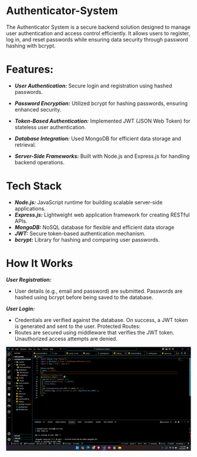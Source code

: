 # Authenticator-System
The Authenticator System is a secure backend solution designed to manage user authentication and access control efficiently. It allows users to register, log in, and reset passwords while ensuring data security through password hashing with bcrypt.

# Features: 

- ***User Authentication:*** Secure login and registration using hashed passwords.

- ***Password Encryption:*** Utilized bcrypt for hashing passwords, ensuring enhanced security.

- ***Token-Based Authentication:*** Implemented JWT (JSON Web Token) for stateless user authentication.

- ***Database Integration:*** Used MongoDB for efficient data storage and retrieval.

- ***Server-Side Frameworks:*** Built with Node.js and Express.js for handling backend operations.
  
# Tech Stack

- ***Node.js:*** JavaScript runtime for building scalable server-side applications.
- ***Express.js:*** Lightweight web application framework for creating RESTful APIs.
- ***MongoDB:*** NoSQL database for flexible and efficient data storage
- ***JWT:*** Secure token-based authentication mechanism.
- ***bcrypt:*** Library for hashing and comparing user passwords.

# How It Works

***User Registration:***
- User details (e.g., email and password) are submitted.
Passwords are hashed using bcrypt before being saved to the database.

***User Login:***

- Credentials are verified against the database.
On success, a JWT token is generated and sent to the user.
Protected Routes:
- Routes are secured using middleware that verifies the JWT token.
Unauthorized access attempts are denied.

![alt text](<Screenshot (64).png>)